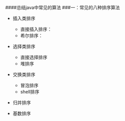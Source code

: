 ####总结java中常见的算法
###一：常见的八种排序算法
* 插入类排序

  * 直接插入排序：
  * 希尔排序：
  
* 选择类排序
  * 直接选择排序
  * 堆排序
  
*  交换类排序

   * 冒泡排序
   * shell排序
* 归并排序
* 基数排序